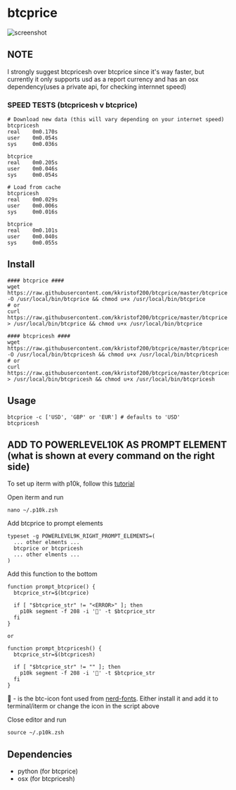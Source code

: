 # btcprice

![screenshot](https://i.imgur.com/3jPwKR7.png)

## NOTE
I strongly suggest btcpricesh over btcprice since it's way faster, but currently it only supports usd as a report currency and has an osx dependency(uses a private api, for checking internnet speed)

### SPEED TESTS (btcpricesh v btcprice)
~~~~
# Download new data (this will vary depending on your internet speed)
btcpricesh
real    0m0.170s
user    0m0.054s
sys     0m0.036s

btcprice
real    0m0.205s
user    0m0.046s
sys     0m0.054s

# Load from cache
btcpricesh
real    0m0.029s
user    0m0.006s
sys     0m0.016s

btcprice
real    0m0.101s
user    0m0.040s
sys     0m0.055s
~~~~

## Install
~~~~shell
#### btcprice ####
wget https://raw.githubusercontent.com/kkristof200/btcprice/master/btcprice -O /usr/local/bin/btcprice && chmod u+x /usr/local/bin/btcprice
# or
curl https://raw.githubusercontent.com/kkristof200/btcprice/master/btcprice > /usr/local/bin/btcprice && chmod u+x /usr/local/bin/btcprice

#### btcpricesh ####
wget https://raw.githubusercontent.com/kkristof200/btcprice/master/btcpricesh -O /usr/local/bin/btcpricesh && chmod u+x /usr/local/bin/btcpricesh
# or
curl https://raw.githubusercontent.com/kkristof200/btcprice/master/btcpricesh > /usr/local/bin/btcpricesh && chmod u+x /usr/local/bin/btcpricesh
~~~~

## Usage
~~~~shell
btcprice -c ['USD', 'GBP' or 'EUR'] # defaults to 'USD'
btcpricesh
~~~~

## ADD TO POWERLEVEL10K AS PROMPT ELEMENT (what is shown at every command on the right side)
To set up iterm with p10k, follow this [tutorial](https://gist.github.com/kevin-smets/8568070)

Open iterm and run
~~~~shell
nano ~/.p10k.zsh
~~~~

Add btcprice to prompt elements
~~~~shell
typeset -g POWERLEVEL9K_RIGHT_PROMPT_ELEMENTS=(
  ... other elments ...
  btcprice or btcpricesh
  ... other elments ...
)
~~~~

Add this function to the bottom
~~~~shell
function prompt_btcprice() {
  btcprice_str=$(btcprice)

  if [ "$btcprice_str" != "<ERROR>" ]; then
    p10k segment -f 208 -i '' -t $btcprice_str
  fi
}

or

function prompt_btcpricesh() {
  btcprice_str=$(btcpricesh)

  if [ "$btcprice_str" != "" ]; then
    p10k segment -f 208 -i '' -t $btcprice_str
  fi
}
~~~~
 - is the btc-icon font used from [nerd-fonts](https://github.com/ryanoasis/nerd-fonts). Either install it and add it to terminal/iterm or change the icon in the script above

Close editor and run
~~~~shell
source ~/.p10k.zsh
~~~~

## Dependencies
- python (for btcprice)
- osx (for btcpricesh)

